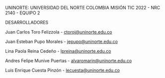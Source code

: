 UNINORTE: UNIVERSIDAD DEL NORTE COLOMBIA
MISIÓN TIC 2022 - NRC 2140 - EQUIPO 2

DESARROLLADORES

Juan Carlos Toro Felizzola - [ctoroj@uninorte.edu.co](mailto:ctoroj@uninorte.edu.co)

Juan Esteban Pupo Morales - [jepupo@uninorte.edu.co](mailto:jepupo@uninorte.edu.co)

Lina Paola Reina Cedeño - [lpreina@uninorte.edu.co](mailto:lpreina@uninorte.edu.co)

Andres Felipe Munive Puertas - [alvaromarin@uninorte.edu.co](mailto:alvaromarin@uninorte.edu.co)

Luis Enrique Cuesta Pinzón - [lecuesta@uninorte.edu.co](mailto:lecuesta@uninorte.edu.co)
